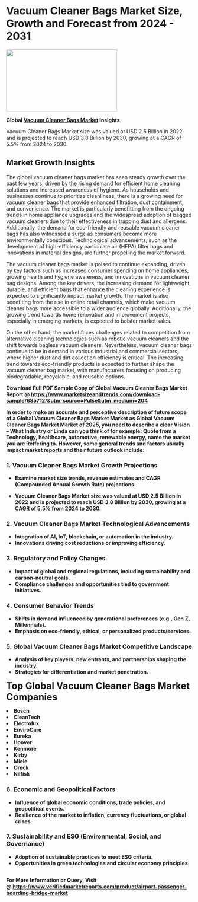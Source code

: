 <H1>Vacuum Cleaner Bags Market Size, Growth and Forecast from 2024 - 2031</H1><img class="aligncenter size-medium wp-image-584254" src="https://thirdeyenews.in/wp-content/uploads/2024/09/Global-Market-Research-300x168.jpeg" alt="" width="300" height="168" /><p><strong>Global&nbsp;<a href="https://www.marketsizeandtrends.com/download-sample/685712/&amp;utm_source=Pulse&amp;utm_medium=204">Vacuum Cleaner Bags Market</a> Insights</strong></p><p>Vacuum Cleaner Bags Market size was valued at USD 2.5 Billion in 2022 and is projected to reach USD 3.8 Billion by 2030, growing at a CAGR of 5.5% from 2024 to 2030.</p><p><h2>Market Growth Insights</h2> <p>The global vacuum cleaner bags market has seen steady growth over the past few years, driven by the rising demand for efficient home cleaning solutions and increased awareness of hygiene. As households and businesses continue to prioritize cleanliness, there is a growing need for vacuum cleaner bags that provide enhanced filtration, dust containment, and convenience. The market is particularly benefitting from the ongoing trends in home appliance upgrades and the widespread adoption of bagged vacuum cleaners due to their effectiveness in trapping dust and allergens. Additionally, the demand for eco-friendly and reusable vacuum cleaner bags has also witnessed a surge as consumers become more environmentally conscious. Technological advancements, such as the development of high-efficiency particulate air (HEPA) filter bags and innovations in material designs, are further propelling the market forward.</p> <p><strong></strong></p> <p>The vacuum cleaner bags market is poised to continue expanding, driven by key factors such as increased consumer spending on home appliances, growing health and hygiene awareness, and innovations in vacuum cleaner bag designs. Among the key drivers, the increasing demand for lightweight, durable, and efficient bags that enhance the cleaning experience is expected to significantly impact market growth. The market is also benefiting from the rise in online retail channels, which make vacuum cleaner bags more accessible to a wider audience globally. Additionally, the growing trend towards home renovation and improvement projects, especially in emerging markets, is expected to bolster market sales.</p> <p>On the other hand, the market faces challenges related to competition from alternative cleaning technologies such as robotic vacuum cleaners and the shift towards bagless vacuum cleaners. Nevertheless, vacuum cleaner bags continue to be in demand in various industrial and commercial sectors, where higher dust and dirt collection efficiency is critical. The increasing trend towards eco-friendly products is expected to further shape the vacuum cleaner bag market, with manufacturers focusing on producing biodegradable, recyclable, and reusable options.</p> <p><strong></p><p><span class=""><strong>Download Full PDF Sample Copy of Global Vacuum Cleaner Bags Market Report</strong> @ <a href="https://www.marketsizeandtrends.com/download-sample/685712/&amp;utm_source=Pulse&amp;utm_medium=204" target="_blank">https://www.marketsizeandtrends.com/download-sample/685712/&amp;utm_source=Pulse&amp;utm_medium=204</a></span></p><p>In order to make an accurate and perceptive description of future scope of a Global&nbsp;Vacuum Cleaner Bags Market Market as Global&nbsp;Vacuum Cleaner Bags Market Market of 2025, you need to describe a clear Vision &ndash; What Industry or Linda can you think of for example: Quote from a Technology, healthcare, automotive, renewable energy, name the market you are Reffering to. However, some general trends and factors usually impact market reports and their future outlook include:</p><h3>1.&nbsp;<strong>Vacuum Cleaner Bags Market Growth Projections</strong></h3><ul><li>Examine market size trends, revenue estimates and CAGR (Compounded Annual Growth Rate) projections.</li><li><p>Vacuum Cleaner Bags Market size was valued at USD 2.5 Billion in 2022 and is projected to reach USD 3.8 Billion by 2030, growing at a CAGR of 5.5% from 2024 to 2030.</p></li></ul><h3>2.&nbsp;<strong>Vacuum Cleaner Bags Market Technological Advancements</strong></h3><ul><li>Integration of AI, IoT, blockchain, or automation in the industry.</li><li>Innovations driving cost reductions or improving efficiency.</li></ul><h3>3.&nbsp;<strong>Regulatory and Policy Changes</strong></h3><ul><li>Impact of global and regional regulations, including sustainability and carbon-neutral goals.</li><li>Compliance challenges and opportunities tied to government initiatives.</li></ul><h3>4.&nbsp;<strong>Consumer Behavior Trends</strong></h3><ul><li>Shifts in demand influenced by generational preferences (e.g., Gen Z, Millennials).</li><li>Emphasis on eco-friendly, ethical, or personalized products/services.</li></ul><h3>5.&nbsp;<strong>Global Vacuum Cleaner Bags Market Competitive Landscape</strong></h3><ul><li>Analysis of key players, new entrants, and partnerships shaping the industry.</li><li>Strategies for differentiation and market penetration.</li></ul><p data-pm-slice="1 1 []"><span style="color: inherit; font-family: inherit; font-size: 25px;">Top Global Vacuum Cleaner Bags Market Companies</span></p><div class="" data-test-id=""><p><li>Bosch</li><li> CleanTech</li><li> Electrolux</li><li> EnviroCare</li><li> Eureka</li><li> Hoover</li><li> Kenmore</li><li> Kirby</li><li> Miele</li><li> Oreck</li><li> Nilfisk</li></p></div><h3>6.&nbsp;<strong>Economic and Geopolitical Factors</strong></h3><ul><li>Influence of global economic conditions, trade policies, and geopolitical events.</li><li>Resilience of the market to inflation, currency fluctuations, or global crises.</li></ul><h3>7.&nbsp;<strong>Sustainability and ESG (Environmental, Social, and Governance)</strong></h3><ul><li>Adoption of sustainable practices to meet ESG criteria.</li><li>Opportunities in green technologies and circular economy principles.</li></ul><h2><strong style="font-size: 14px;">For More Information or Query, Visit @&nbsp;</strong><a style="background-color: #ffffff; font-size: 14px;" href="https://www.marketsizeandtrends.com/report/vacuum-cleaner-bags-market/" target="_blank">https://www.verifiedmarketreports.com/product/airport-passenger-boarding-bridge-market</a></h2>
